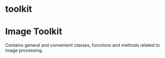 # toolkit
<h1>Image Toolkit</h1>
Contains general and convenient classes, functions and methods related to image processing.
